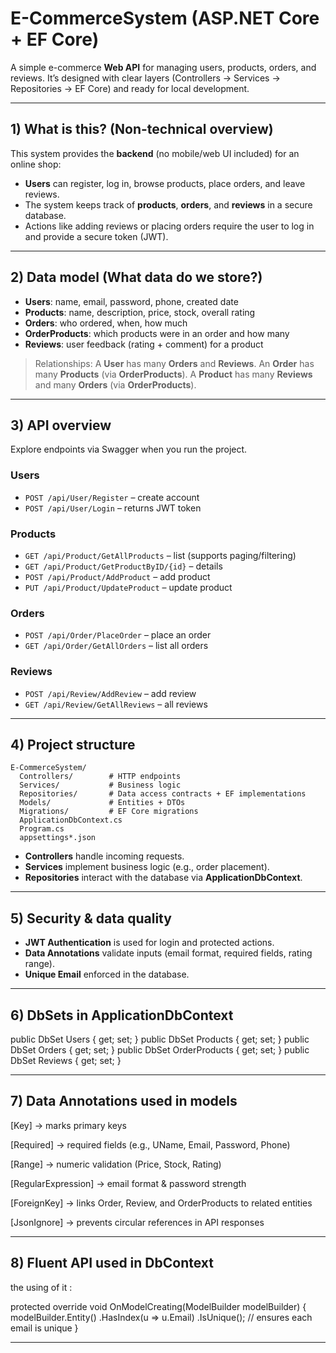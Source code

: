 # E-CommerceSystem (ASP.NET Core + EF Core)

A simple e-commerce **Web API** for managing users, products, orders, and reviews.
It’s designed with clear layers (Controllers → Services → Repositories → EF Core) and ready for local development.

---

## 1) What is this? (Non-technical overview)

This system provides the **backend** (no mobile/web UI included) for an online shop:

* **Users** can register, log in, browse products, place orders, and leave reviews.
* The system keeps track of **products**, **orders**, and **reviews** in a secure database.
* Actions like adding reviews or placing orders require the user to log in and provide a secure token (JWT).

---

## 2) Data model (What data do we store?)

* **Users**: name, email, password, phone, created date
* **Products**: name, description, price, stock, overall rating
* **Orders**: who ordered, when, how much
* **OrderProducts**: which products were in an order and how many
* **Reviews**: user feedback (rating + comment) for a product

> Relationships:
> A **User** has many **Orders** and **Reviews**.
> An **Order** has many **Products** (via **OrderProducts**).
> A **Product** has many **Reviews** and many **Orders** (via **OrderProducts**).

---

## 3) API overview

Explore endpoints via Swagger when you run the project.

### Users

* `POST /api/User/Register` – create account
* `POST /api/User/Login` – returns JWT token

### Products

* `GET /api/Product/GetAllProducts` – list (supports paging/filtering)
* `GET /api/Product/GetProductByID/{id}` – details
* `POST /api/Product/AddProduct` – add product
* `PUT /api/Product/UpdateProduct` – update product

### Orders

* `POST /api/Order/PlaceOrder` – place an order
* `GET /api/Order/GetAllOrders` – list all orders

### Reviews

* `POST /api/Review/AddReview` – add review
* `GET /api/Review/GetAllReviews` – all reviews

---

## 4) Project structure

```
E-CommerceSystem/
  Controllers/        # HTTP endpoints
  Services/           # Business logic
  Repositories/       # Data access contracts + EF implementations
  Models/             # Entities + DTOs
  Migrations/         # EF Core migrations
  ApplicationDbContext.cs
  Program.cs
  appsettings*.json
```

* **Controllers** handle incoming requests.
* **Services** implement business logic (e.g., order placement).
* **Repositories** interact with the database via **ApplicationDbContext**.

---

## 5) Security & data quality

* **JWT Authentication** is used for login and protected actions.
* **Data Annotations** validate inputs (email format, required fields, rating range).
* **Unique Email** enforced in the database.

---
  
## 6) DbSets in ApplicationDbContext
public DbSet<User> Users { get; set; }
public DbSet<Product> Products { get; set; }
public DbSet<Order> Orders { get; set; }
public DbSet<OrderProducts> OrderProducts { get; set; }
public DbSet<Review> Reviews { get; set; }

---


## 7) Data Annotations used in models

[Key] → marks primary keys

[Required] → required fields (e.g., UName, Email, Password, Phone)

[Range] → numeric validation (Price, Stock, Rating)

[RegularExpression] → email format & password strength

[ForeignKey] → links Order, Review, and OrderProducts to related entities

[JsonIgnore] → prevents circular references in API responses


---


## 8) Fluent API used in DbContext

the using of it :

protected override void OnModelCreating(ModelBuilder modelBuilder)
{
    modelBuilder.Entity<User>()
                .HasIndex(u => u.Email)
                .IsUnique(); // ensures each email is unique
}



---
